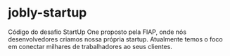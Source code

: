 # jobly-startup
Código do desafio StartUp One proposto pela FIAP, onde nós desenvolvedores criamos nossa própria startup. Atualmente temos o foco em conectar milhares de trabalhadores ao seus clientes.

